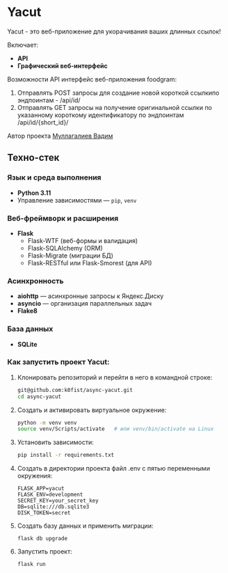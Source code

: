 # Yacut
Yacut - это веб-приложение для укорачивания ваших длинных ссылок!

Включает:

- **API**
- **Графический веб-интерфейс**

Возможности API интерфейс веб-приложения foodgram:
1. Отправлять POST запросы для создание новой короткой ссылкипо эндпоинтам - /api/id/
2. Отправлять GET запросы на получение оригинальной ссылки по указанному короткому идентификатору по эндпоинтам /api/id/{short_id}/

Автор проекта [Муллагалиев Вадим](https://github.com/k0fist)

## Техно-стек

### Язык и среда выполнения
- **Python 3.11**  
- Управление зависимостями — `pip`, `venv`
### Веб-фреймворк и расширения
- **Flask**  
  - Flask-WTF (веб-формы и валидация)  
  - Flask-SQLAlchemy (ORM)  
  - Flask-Migrate (миграции БД)  
  - Flask-RESTful или Flask-Smorest (для API) 
### Асинхронность
- **aiohttp** — асинхронные запросы к Яндекс.Диску  
- **asyncio** — организация параллельных задач 
- **Flake8**
### База данных
- **SQLite**


### Как запустить проект Yacut:

1. Клонировать репозиторий и перейти в него в командной строке:

    ```bash
    git@github.com:k0fist/async-yacut.git
    cd async-yacut
    ```

2. Создать и активировать виртуальное окружение:
   ```bash
   python -m venv venv
   source venv/Scripts/activate   # или venv/bin/activate на Linux
   ```
3. Установить зависимости:
   ```bash
   pip install -r requirements.txt
   ```

4. Создать в директории проекта файл .env с пятью переменными окружения:

    ```
    FLASK_APP=yacut
    FLASK_ENV=development
    SECRET_KEY=your_secret_key
    DB=sqlite:///db.sqlite3
    DISK_TOKEN=secret
    ```

5. Создать базу данных и применить миграции:

    ```
    flask db upgrade
    ```

6. Запустить проект:

    ```
    flask run
    ```

